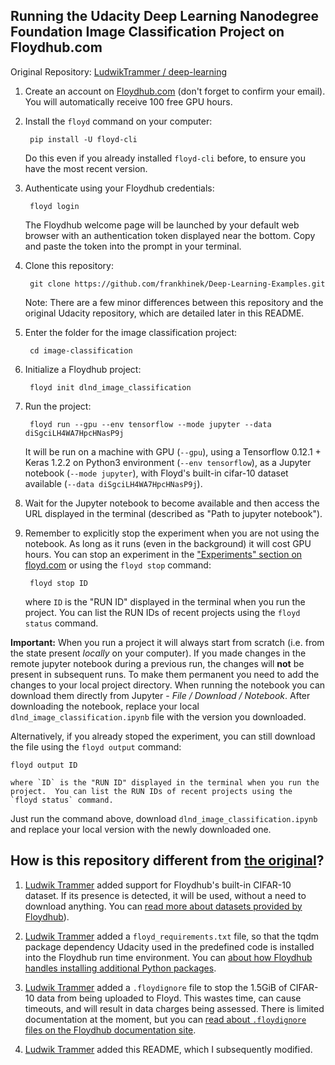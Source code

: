 ## Running the Udacity Deep Learning Nanodegree Foundation Image Classification Project on Floydhub.com

Original Repository: [LudwikTrammer / deep-learning](https://github.com/ludwiktrammer/deep-learning)

1. Create an account on [Floydhub.com](https://www.floydhub.com) (don't forget
to confirm your email). You will automatically receive 100 free GPU hours.

1. Install the `floyd` command on your computer:

        pip install -U floyd-cli

    Do this even if you already installed `floyd-cli` before, to ensure you have
    the most recent version.

1. Authenticate using your Floydhub credentials:

        floyd login

    The Floydhub welcome page will be launched by your default web browser
    with an authentication token displayed near the bottom.  Copy and paste the
    token into the prompt in your terminal.

1. Clone this repository:

        git clone https://github.com/frankhinek/Deep-Learning-Examples.git

    Note: There are a few minor differences between this repository and the
    original Udacity repository, which are detailed later in this README.

1. Enter the folder for the image classification project:

        cd image-classification

1. Initialize a Floydhub project:

        floyd init dlnd_image_classification

1. Run the project:

        floyd run --gpu --env tensorflow --mode jupyter --data diSgciLH4WA7HpcHNasP9j

    It will be run on a machine with GPU (`--gpu`), using a Tensorflow 0.12.1 +
    Keras 1.2.2 on Python3 environment (`--env tensorflow`), as a Jupyter
    notebook (`--mode jupyter`), with Floyd's built-in cifar-10 dataset
    available (`--data diSgciLH4WA7HpcHNasP9j`).

1. Wait for the Jupyter notebook to become available and then access the URL
displayed in the terminal (described as "Path to jupyter notebook").

1. Remember to explicitly stop the experiment when you are not using the
notebook. As long as it runs (even in the background) it will cost GPU hours.
You can stop an experiment in the ["Experiments" section on floyd.com](https://www.floydhub.com/experiments)
or using the `floyd stop` command:

        floyd stop ID

    where `ID` is the "RUN ID" displayed in the terminal when you run the
    project.  You can list the RUN IDs of recent projects using the
    `floyd status` command.

**Important:** When you run a project it will always start from scratch
(i.e. from the state present *locally* on your computer). If you made changes in
the remote jupyter notebook during a previous run, the changes will **not** be
present in subsequent runs. To make them permanent you need to add the changes
to your local project directory. When running the notebook you can download them
directly from Jupyter - *File / Download / Notebook*. After downloading the
notebook, replace your local `dlnd_image_classification.ipynb` file with the
version you downloaded.

Alternatively, if you already stoped the experiment, you can still download the
file using the `floyd output` command:

    floyd output ID

    where `ID` is the "RUN ID" displayed in the terminal when you run the
    project.  You can list the RUN IDs of recent projects using the
    `floyd status` command.

Just run the command above, download `dlnd_image_classification.ipynb` and
replace your local version with the newly downloaded one.

## How is this repository different from [the original](https://github.com/udacity/deep-learning)?

1. [Ludwik Trammer](https://github.com/ludwiktrammer) added support for
Floydhub's built-in CIFAR-10 dataset. If its presence is detected, it will be
used, without a need to download anything. You can [read more about datasets provided by Floydhub](http://docs.floydhub.com/guides/datasets/)).

2. [Ludwik Trammer](https://github.com/ludwiktrammer) added a
`floyd_requirements.txt` file, so that the tqdm package dependency Udacity used
in the predefined code is installed into the Floydhub run time environment. You
can [about how Floydhub handles installing additional Python packages](http://docs.floydhub.com/home/installing_dependencies/).

3. [Ludwik Trammer](https://github.com/ludwiktrammer) added a `.floydignore`
file to stop the 1.5GiB of CIFAR-10 data from being uploaded to Floyd.  This
wastes time, can cause timeouts, and will result in data charges being assessed.
There is limited documentation at the moment, but you can [read about `.floydignore` files on the Floydhub documentation site](http://docs.floydhub.com/commands/init/#description).

3. [Ludwik Trammer](https://github.com/ludwiktrammer) added this README, which I
subsequently modified.
